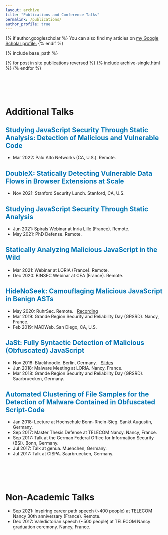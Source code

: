 ```yaml
---
layout: archive
title: "Publications and Conference Talks"
permalink: /publications/
author_profile: true
---
```


{% if author.googlescholar %}
  You can also find my articles on <u><a href="https://scholar.google.com/citations?hl=en&user=NuD8rUoAAAAJ">my Google Scholar profile</a>.</u>
{% endif %}

{% include base_path %}

{% for post in site.publications reversed %}
  {% include archive-single.html %}
{% endfor %}



<style>
  .bottom-one {margin-bottom: 1cm;}
  .bottom-two {margin-bottom: 3cm;}
</style>

<p class="bottom-two">
<h1 class="page__title">Additional Talks</h1>
</p>


## <span style="color:rgb(0, 119, 181)"> Studying JavaScript Security Through Static Analysis: Detection of Malicious and Vulnerable Code </span>
* Mar 2022: Palo Alto Networks (CA, U.S.). Remote.

## <span style="color:rgb(0, 119, 181)"> DoubleX: Statically Detecting Vulnerable Data Flows in Browser Extensions at Scale  </span>
* Nov 2021: Stanford Security Lunch. Stanford, CA, U.S.


## <span style="color:rgb(0, 119, 181)"> Studying JavaScript Security Through Static Analysis </span>

* Jun 2021: Spirals Webinar at Inria Lille (France). Remote.
* May 2021: PhD Defense. Remote.


## <span style="color:rgb(0, 119, 181)"> Statically Analyzing Malicious JavaScript in the Wild </span>

* Mar 2021: Webinar at LORIA (France). Remote.
* Dec 2020: BINSEC Webinar at CEA (France). Remote.


## <span style="color:rgb(0, 119, 181)"> HideNoSeek: Camouflaging Malicious JavaScript in Benign ASTs </span>

* May 2020: RuhrSec. Remote. &nbsp; [Recording](https://www.youtube.com/watch?v=hhyXRRdjbls)
* Mar 2019: Grande Region Security and Reliability Day (GRSRD). Nancy, France.
* Feb 2019: MADWeb. San Diego, CA, U.S.


## <span style="color:rgb(0, 119, 181)"> JaSt: Fully Syntactic Detection of Malicious (Obfuscated) JavaScript </span>

* Nov 2018: Blackhoodie. Berlin, Germany. &nbsp; [Slides](https://blackhoodie.re/assets/archive/JaSt_blackhoodie.pdf)
* Jun 2018: Malware Meeting at LORIA. Nancy, France.
* Mar 2018: Grande Region Security and Reliability Day (GRSRD). Saarbruecken, Germany.


## <span style="color:rgb(0, 119, 181)"> Automated Clustering of File Samples for the Detection of Malware Contained in Obfuscated Script-Code </span>

* Jan 2018: Lecture at Hochschule Bonn-Rhein-Sieg. Sankt Augustin, Germany.
* Sep 2017: Master Thesis Defense at TELECOM Nancy. Nancy, France.
* Sep 2017: Talk at the German Federal Office for Information Security (BSI). Bonn, Germany.
* Jul 2017: Talk at genua. Muenchen, Germany.
* Jul 2017: Talk at CISPA. Saarbruecken, Germany.



<style>
  .bottom-one {margin-bottom: 1cm;}
  .bottom-two {margin-bottom: 3cm;}
</style>

<p class="bottom-two">
<h1 class="page__title">Non-Academic Talks</h1>
</p>

* Sep 2021: Inspiring career path speech (~400 people) at TELECOM Nancy 30th anniversary (France). Remote.
* Dec 2017: Valedictorian speech (~500 people) at TELECOM Nancy graduation ceremony. Nancy, France.
